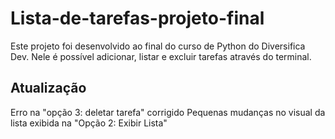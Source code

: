 # Lista-de-tarefas-projeto-final

Este projeto foi desenvolvido ao final do curso de Python do Diversifica Dev. Nele é possível adicionar, listar e excluir tarefas através do terminal. 

Atualização
-----------
Erro na "opção 3: deletar tarefa" corrigido
Pequenas mudanças no visual da lista exibida na "Opção 2: Exibir Lista"

